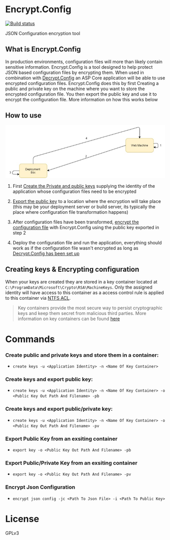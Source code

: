 # Encrypt.Config
[![Build status](https://ci.appveyor.com/api/projects/status/gfh5l8uq94ws732x/branch/master?svg=true)](https://github.com/Supercide/Encrypt.Config/tree/master)

JSON Configuration encryption tool

## What is Encrypt.Config

In production environments, configuration files will more than likely contain sensitive information. Encrypt.Config is a tool designed to help protect JSON based configuration files by encrypting them. When used in combination with [Decrypt.Config](https://github.com/Supercide/Decrypt.Config) an ASP Core application will be able to use encrypted configuration files. Encrypt.Config does this by first Creating a public and private key on the machine where you want to store the encrypted configuration file. You then export the public key and use it to encrypt the configuration file. More information on how this works below 

## How to use

![Diagram of how it works](./Diagram-How.jpg)

1. First [Create the Private and public keys](#create-public-and-private-keys-and-store-them-in-a-container) supplying the identity of the application whose configuration files need to be encrypted

2. [Export the public key](#export-public-key-from-an-exsiting-container) to a location where the encryption will take place (this may be your deployment server or build server, its typically the place where configuration file transformation happens)

3. After configuration files have been transformed, [encrypt the configuration file](#encrypt-json-configuration) with Encrypt.Config using the public key exported in step 2

4. Deploy the configuration file and run the application, everything should work as if the configuration file wasn't encrypted as long as [Decrypt.Config has been set up](https://github.com/Supercide/Decrypt.Config)

## Creating keys & Encrypting configuration

When your keys are created they are stored in a key container located at `C:\ProgramData\Microsoft\Crypto\RSA\MachineKeys`. Only the assigned identity will have access to this container as a access control rule is applied to this container via [NTFS ACL](https://msdn.microsoft.com/en-gb/library/windows/desktop/aa374872(v=vs.85).aspx). 

>Key containers provide the most secure way to persist cryptographic keys and keep them secret from malicious third parties. More information on key containers can be found [here](https://msdn.microsoft.com/library/9a179f38-8fb7-4442-964c-fb7b9f39f5b9)

# Commands

### Create public and private keys and store them in a container:

- `create keys -u <Application Identity> -n <Name Of Key Container>`

###  Create keys and export public key: 
- `create keys -u <Application Identity> -n <Name Of Key Container> -o <Public Key Out Path And Filename> -pb` 

### Create keys and export public/private key: 
- `create keys -u <Application Identity> -n <Name Of Key Container> -o <Public Key Out Path And Filename> -pv`

### Export Public Key from an exsiting container
- `export key -o <Public Key Out Path And Filename> -pb`

### Export Public/Private Key from an exsiting container
- `export key -o <Public Key Out Path And Filename> -pv`

### Encrypt Json Configuration 
- `encrypt json config -jc <Path To Json File> -i <Path To Public Key>`

# License

GPLv3